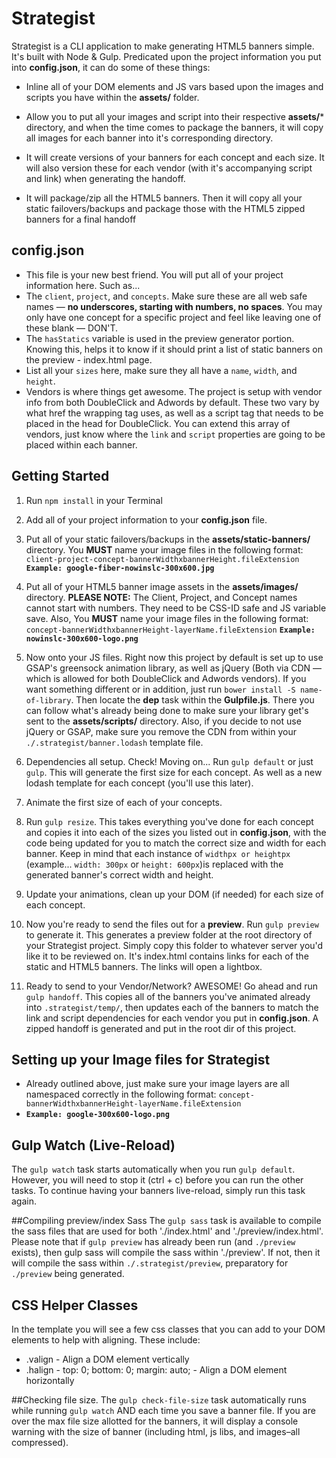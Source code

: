 # Strategist

Strategist is a CLI application to make generating HTML5 banners simple. It's built with Node & Gulp. Predicated upon the project information you put into **config.json**, it can do some of these things:
* Inline all of your DOM elements and JS vars based upon the images and scripts you have within the **assets/** folder.

* Allow you to put all your images and script into their respective **assets/*** directory, and when the time comes to package the banners, it will copy all images for each banner into it's corresponding directory.

* It will create versions of your banners for each concept and each size. It will also version these for each vendor (with it's accompanying script and link) when generating the handoff.

* It will package/zip all the HTML5 banners. Then it will copy all your static failovers/backups and package those with the HTML5 zipped banners for a final handoff

## config.json
* This file is your new best friend. You will put all of your project information here. Such as...
* The `client`, `project`, and `concepts`. Make sure these are all web safe names — **no underscores, starting with numbers, no spaces**. You may only have one concept for a specific project and feel like leaving one of these blank — DON'T.
* The `hasStatics` variable is used in the preview generator portion. Knowing this, helps it to know if it should print a list of static banners on the preview - index.html page.
* List all your `sizes` here, make sure they all have a `name`, `width`, and `height`.
* Vendors is where things get awesome. The project is setup with vendor info from both DoubleClick and Adwords by default. These two vary by what href the wrapping <a> tag uses, as well as a script tag that needs to be placed in the head for DoubleClick. You can extend this array of vendors, just know where the `link` and `script` properties are going to be placed within each banner.

## Getting Started
1. Run `npm install` in your Terminal

2. Add all of your project information to your **config.json** file.

3. Put all of your static failovers/backups in the **assets/static-banners/** directory. You **MUST** name your image files in the following format:
	`client-project-concept-bannerWidthxbannerHeight.fileExtension`
	**`Example: google-fiber-nowinslc-300x600.jpg`**

4. Put all of your HTML5 banner image assets in the **assets/images/** directory. **PLEASE NOTE:** The Client, Project, and Concept names cannot start with numbers. They need to be CSS-ID safe and JS variable save. Also, You **MUST** name your image files in the following format:
	`concept-bannerWidthxbannerHeight-layerName.fileExtension`
	**`Example: nowinslc-300x600-logo.png`**

5. Now onto your JS files. Right now this project by default is set up to use GSAP's greensock animation library, as well as jQuery (Both via CDN — which is allowed for both DoubleClick and Adwords vendors). If you want something different or in addition, just run `bower install -S name-of-library`. Then locate the **dep** task within the **Gulpfile.js**. There you can follow what's already being done to make sure your library get's sent to the **assets/scripts/** directory. Also, if you decide to not use jQuery or GSAP, make sure you remove the CDN from within your `./.strategist/banner.lodash` template file.

6. Dependencies all setup. Check! Moving on... Run `gulp default` or just `gulp`. This will generate the first size for each concept. As well as a new lodash template for each concept (you'll use this later).

7. Animate the first size of each of your concepts.

8. Run `gulp resize`. This takes everything you've done for each concept and copies it into each of the sizes you listed out in **config.json**, with the code being updated for you to match the correct size and width for each banner. Keep in mind that each instance of `widthpx or heightpx` (example... `width: 300px` or `height: 600px`)is replaced with the generated banner's correct width and height.

9. Update your animations, clean up your DOM (if needed) for each size of each concept.

10. Now you're ready to send the files out for a **preview**. Run `gulp preview` to generate it. This generates a preview folder at the root directory of your Strategist project. Simply copy this folder to whatever server you'd like it to be reviewed on. It's index.html contains links for each of the static and  HTML5 banners. The links will open a lightbox.

11. Ready to send to your Vendor/Network? AWESOME! Go ahead and run `gulp handoff`. This copies all of the banners you've animated already into `.strategist/temp/`, then updates each of the banners to match the link and script dependencies for each vendor you put in **config.json**. A zipped handoff is generated and put in the root dir of this project.

## Setting up your Image files for Strategist
* Already outlined above, just make sure your image layers are all namespaced correctly in the following format: `concept-bannerWidthxbannerHeight-layerName.fileExtension`
*	**`Example: google-300x600-logo.png`**

## Gulp Watch (Live-Reload)
The `gulp watch` task starts automatically when you run `gulp default`. However, you will need to stop it (ctrl + c) before you can run the other tasks. To continue having your banners live-reload, simply run this task again.

##Compiling preview/index Sass
The `gulp sass` task is available to compile the sass files that are used for both './index.html' and './preview/index.html'. Please note that if `gulp preview` has already been run (and `./preview` exists), then gulp sass will compile the sass within './preview'. If not, then it will compile the sass within `./.strategist/preview`, preparatory for `./preview` being generated.

## CSS Helper Classes
In the template you will see a few css classes that you can add to your DOM elements to help with aligning. These include:
* .valign - Align a DOM element vertically
* .halign -	top: 0;	bottom: 0; margin: auto; - Align a DOM element horizontally


##Checking file size.
The `gulp check-file-size` task automatically runs while running `gulp watch` AND each time you save a banner file. If you are over the max file size allotted for the banners, it will display a console warning with the size of banner (including html, js libs, and images–all compressed).</li>
